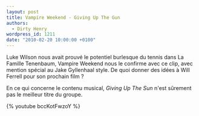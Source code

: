 ```yaml
---
layout: post
title: Vampire Weekend - Giving Up The Gun
authors:
  - Dirty Henry
wordpress_id: 1211
date: "2010-02-20 10:00:00 +0100"
---
```


Luke Wilson nous avait prouvé le potentiel burlesque du tennis dans La Famille
Tenenbaum, Vampire Weekend nous le confirme avec ce clip, avec mention spécial
au Jake Gyllenhaal style. De quoi donner des idées à Will Ferrell pour son
prochain film ?

En ce qui concerne le contenu musical, _Giving Up The Sun_ n'est sûrement pas le
meilleur titre du groupe.

{% youtube bccKotFwzoY %}
